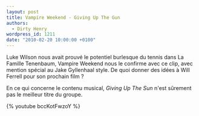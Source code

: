 ```yaml
---
layout: post
title: Vampire Weekend - Giving Up The Gun
authors:
  - Dirty Henry
wordpress_id: 1211
date: "2010-02-20 10:00:00 +0100"
---
```


Luke Wilson nous avait prouvé le potentiel burlesque du tennis dans La Famille
Tenenbaum, Vampire Weekend nous le confirme avec ce clip, avec mention spécial
au Jake Gyllenhaal style. De quoi donner des idées à Will Ferrell pour son
prochain film ?

En ce qui concerne le contenu musical, _Giving Up The Sun_ n'est sûrement pas le
meilleur titre du groupe.

{% youtube bccKotFwzoY %}
